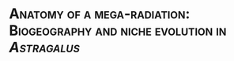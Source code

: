 <span style="font-variant:small-caps;">Anatomy of a mega-radiation: Biogeography and niche evolution in <i>Astragalus</i></span>
=========

